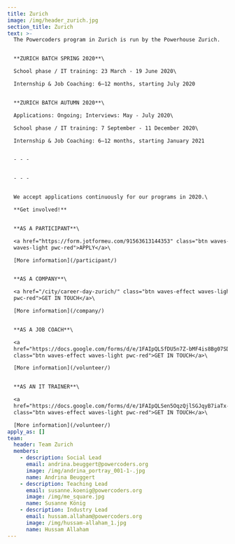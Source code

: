 ```yaml
---
title: Zurich
image: /img/header_zurich.jpg
section_title: Zurich
text: >-
  The Powercoders program in Zurich is run by the Powerhouse Zurich.


  **ZURICH BATCH SPRING 2020**\

  School phase / IT training: 23 March - 19 June 2020\

  Internship & Job Coaching: 6–12 months, starting July 2020


  **ZURICH BATCH AUTUMN 2020**\

  Applications: Ongoing; Interviews: May - July 2020\

  School phase / IT training: 7 September - 11 December 2020\

  Internship & Job Coaching: 6–12 months, starting January 2021


  - - -


  - - -


  We accept applications continuously for our programs in 2020.\

  **Get involved!**


  **AS A PARTICIPANT**\

  <a href="https://form.jotformeu.com/91563613144353" class="btn waves-effect
  waves-light pwc-red">APPLY</a>\

  [More information](/participant/)


  **AS A COMPANY**\

  <a href="/city/career-day-zurich/" class="btn waves-effect waves-light
  pwc-red">GET IN TOUCH</a>\

  [More information](/company/)


  **AS A JOB COACH**\

  <a
  href="https://docs.google.com/forms/d/e/1FAIpQLSfDU5n7Z-bMF4is8Bg07SD-0wv_PC40MPqiCtDA5nsZgCtlOg/viewform"
  class="btn waves-effect waves-light pwc-red">GET IN TOUCH</a>\

  [More information](/volunteer/)


  **AS AN IT TRAINER**\

  <a
  href="https://docs.google.com/forms/d/e/1FAIpQLSen5OqzQjlSGJqyB7iaTx-r1Lxj9Liznp8ELrB0bwgS-WGavQ/viewform"
  class="btn waves-effect waves-light pwc-red">GET IN TOUCH</a>\

  [More information](/volunteer/)
apply_as: []
team:
  header: Team Zurich
  members:
    - description: Social Lead
      email: andrina.beuggert@powercoders.org
      image: /img/andrina_portray_001-1-.jpg
      name: Andrina Beuggert
    - description: Teaching Lead
      email: susanne.koenig@powercoders.org
      image: /img/me_square.jpg
      name: Susanne König
    - description: Industry Lead
      email: hussam.allaham@powercoders.org
      image: /img/hussam-allaham_1.jpg
      name: Hussam Allaham
---
```



